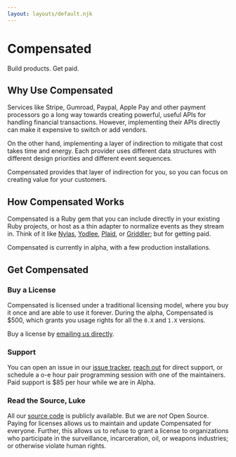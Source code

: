 ```yaml
---
layout: layouts/default.njk
---
```


# Compensated

Build products. Get paid.

## Why Use Compensated

Services like Stripe, Gumroad, Paypal, Apple Pay and other payment processors go a long way towards creating powerful, useful APIs for handling financial transactions.
However, implementing their APIs directly can make it expensive to switch or add vendors.

On the other hand, implementing a layer of indirection to mitigate that cost takes time and energy. Each provider uses different data structures with different design priorities and different event sequences.

Compensated provides that layer of indirection for you, so you can focus on creating value for your customers.

## How Compensated Works

Compensated is a Ruby gem that you can include directly in your existing Ruby projects, or host as a thin adapter to normalize events as they stream in. Think of it like [Nylas](https://www.nylas.com/), [Yodlee](https://www.yodlee.com/), [Plaid](https://plaid.com/), or [Griddler](https://github.com/thoughtbot/griddler); but for getting paid.

Compensated is currently in alpha, with a few production installations.

## Get Compensated

### Buy a License

Compensated is licensed under a traditional licensing model, where you buy it once and are able to use it forever. During the alpha, Compensated is $500, which grants you usage rights for all the `0.X` and `1.X` versions.

Buy a license by [emailing us directly][contact-email].

### Support

You can open an issue in our [issue tracker][issue-tracker], [reach out][contact-email] for direct support, or schedule a o-e hour pair programming session with one of the maintainers. Paid support is $85 per hour while we are in Alpha.

### Read the Source, Luke

All our [source code][source-code] is publicly available. But we are _not_ Open Source.
Paying for licenses allows us to maintain and update Compensated for everyone.
Further, this allows us to refuse to grant a license to organizations who participate in the surveillance, incarceration, oil, or weapons industries; or otherwise violate human rights.

[issue-tracker]: https://github.com/zinc-collective/compensated/issues
[contact-email]: mailto:info+compensated@zinc.coop
[source-code]: https://github.com/zinc-collective/compensated